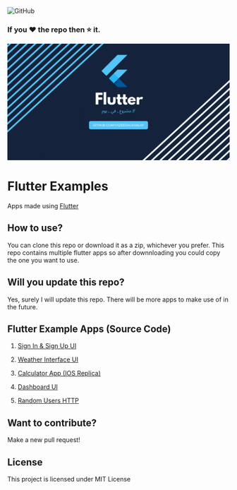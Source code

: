![GitHub](https://img.shields.io/github/license/YazeedAlKhalaf/Flutter_UI?label=LICENSE)

### If you :heart: the repo then :star: it.

![Image](assets/fe.png)

# Flutter Examples
Apps made using [Flutter](https://flutter.dev)

## How to use?
You can clone this repo or download it as a zip, whichever you prefer.
This repo contains multiple flutter apps so after downnloading you could copy the one you want to use.

## Will you update this repo?
Yes, surely I will update this repo. There will be more apps to make use of in the future.

## Flutter Example Apps (Source Code)

1.  [Sign In & Sign Up UI](https://github.com/YazeedAlKhalaf/Flutter_Examples/tree/master/signin_signup_ui)

2.  [Weather Interface UI](https://github.com/YazeedAlKhalaf/Flutter_Examples/tree/master/weather_interface_ui)

3.  [Calculator App (IOS Replica)](https://github.com/YazeedAlKhalaf/Flutter_Examples/tree/master/calculator_app)

4.  [Dashboard UI](https://github.com/YazeedAlKhalaf/Flutter_UI/tree/master/dashboard_ui)

5.  [Random Users HTTP](https://github.com/YazeedAlKhalaf/Flutter_Examples/tree/master/random_users_http)

## Want to contribute?
Make a new pull request!

## License
This project is licensed under MIT License



